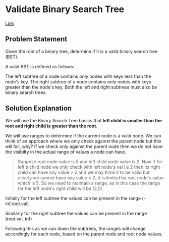 # Validate Binary Search Tree
[Link](https://leetcode.com/problems/validate-binary-search-tree/description/)

## Problem Statement

Given the root of a binary tree, determine if it is a valid binary search tree (BST).

A valid BST is defined as follows:

The left subtree of a node contains only nodes with keys less than the node's key.
The right subtree of a node contains only nodes with keys greater than the node's key.
Both the left and right subtrees must also be binary search trees.

## Solution Explanation

We will use the Binary Search Tree basics that **left child is smaller than the root and right child is greater than the root**.

We will use ranges to determine if the current node is a valid node. We can think of an approach where we only check against the parent node but this will fail, why? 
If we check only against the parent node then we do not have the visibilty in the actual range of values a node can have. 
>Suppose root node value is 5 and left child node value is 2. Now if for left's child node we only check with left node's val i.e 2 then its right child can have any value > 2 and we may think it to be valid but clearly we cannot have any value > 2, it is limited by root node's value which is 5. So we need to maintain a range, as in this case the range for the left node's right child will be (2,5)


Initially for the left subtree the values can be present in the range (-inf,root.val)

Similarly for the right subtree the values can be present in the range (root.val, inf)

Following this as we can down the subtrees, the ranges will change accordingly for each node, based on the parent node and root node values.



